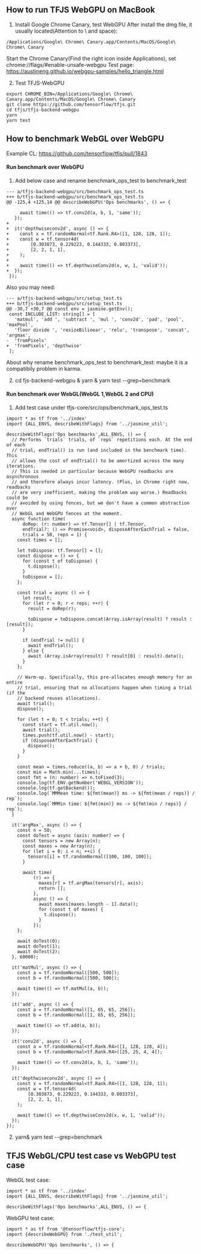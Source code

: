 
## How to run TFJS WebGPU on MacBook

1. Install Google Chrome Canary, test WebGPU
After install the dmg file, it usually located(Attention to \ and space):
```
/Applications/Google\ Chrome\ Canary.app/Contents/MacOS/Google\ Chrome\ Canary
```
Start the Chrome Canary(Find the right icon inside Applications), set chrome://flags/#enable-unsafe-webgpu
Test page:
https://austineng.github.io/webgpu-samples/hello_triangle.html

2. Test TFJS-WebGPU
```
export CHROME_BIN=/Applications/Google\ Chrome\ Canary.app/Contents/MacOS/Google\ Chrome\ Canary
git clone https://github.com/tensorflow/tfjs.git
cd tfjs/tfjs-backend-webgpu
yarn
yarn test
```

## How to benchmark WebGL over WebGPU

Example CL: 
https://github.com/tensorflow/tfjs/pull/1843

#### Run benchmark over WebGPU

1. Add below case and rename benchmark_ops_test to benchmark_test
```
--- a/tfjs-backend-webgpu/src/benchmark_ops_test.ts
+++ b/tfjs-backend-webgpu/src/benchmark_ops_test.ts
@@ -125,4 +125,14 @@ describeWebGPU('Ops benchmarks', () => {
 
     await time(() => tf.conv2d(a, b, 1, 'same'));
   });
+
+  it('depthwiseconv2d', async () => {
+    const x = tf.randomNormal<tf.Rank.R4>([1, 128, 128, 1]);
+    const w = tf.tensor4d(
+        [0.303873, 0.229223, 0.144333, 0.803373],
+        [2, 2, 1, 1],
+    );
+
+    await time(() => tf.depthwiseConv2d(x, w, 1, 'valid'));
+  });
 });
 ```
Also you may need: 
```
--- a/tfjs-backend-webgpu/src/setup_test.ts
+++ b/tfjs-backend-webgpu/src/setup_test.ts
@@ -30,7 +30,7 @@ const env = jasmine.getEnv();
 const INCLUDE_LIST: string[] = [
   'matmul', 'add ', 'subtract ', 'mul ', 'conv2d', 'pad', 'pool', 'maxPool',
   'floor divide ', 'resizeBilinear', 'relu', 'transpose', 'concat', 'argmax',
-  'fromPixels'
+  'fromPixels', 'depthwise'
 ];
```

About why rename benchmark_ops_test to benchmark_test: maybe it is a compatibily problem in karma.

2. cd fjs-backend-webgpu & yarn & yarn test --grep=benchmark

#### Run benchmark over WebGL(WebGL 1,WebGL 2 and CPU)
1. Add test case under tfjs-core/src/ops/benchmark_ops_test.ts

```
import * as tf from '../index'
import {ALL_ENVS, describeWithFlags} from '../jasmine_util';

describeWithFlags('Ops benchmarks',ALL_ENVS, () => {
  // Performs `trials` trials, of `reps` repetitions each. At the end of each
  // trial, endTrial() is run (and included in the benchmark time). This
  // allows the cost of endTrial() to be amortized across the many iterations.
  // This is needed in particular because WebGPU readbacks are asynchronous
  // and therefore always incur latency. (Plus, in Chrome right now, readbacks
  // are very inefficient, making the problem way worse.) Readbacks could be
  // avoided by using fences, but we don't have a common abstraction over
  // WebGL and WebGPU fences at the moment.
  async function time(
      doRep: (r: number) => tf.Tensor[] | tf.Tensor,
      endTrial?: () => Promise<void>, disposeAfterEachTrial = false,
      trials = 50, reps = 1) {
    const times = [];

    let toDispose: tf.Tensor[] = [];
    const dispose = () => {
      for (const t of toDispose) {
        t.dispose();
      }
      toDispose = [];
    };

    const trial = async () => {
      let result;
      for (let r = 0; r < reps; ++r) {
        result = doRep(r);

        toDispose = toDispose.concat(Array.isArray(result) ? result : [result]);
      }

      if (endTrial != null) {
        await endTrial();
      } else {
        await (Array.isArray(result) ? result[0] : result).data();
      }
    };

    // Warm-up. Specifically, this pre-allocates enough memory for an entire
    // trial, ensuring that no allocations happen when timing a trial (if the
    // backend reuses allocations).
    await trial();
    dispose();

    for (let t = 0; t < trials; ++t) {
      const start = tf.util.now();
      await trial();
      times.push(tf.util.now() - start);
      if (disposeAfterEachTrial) {
        dispose();
      }
    }

    const mean = times.reduce((a, b) => a + b, 0) / trials;
    const min = Math.min(...times);
    const fmt = (n: number) => n.toFixed(3);
    console.log(tf.ENV.getNumber('WEBGL_VERSION'));
    console.log(tf.getBackend());
    console.log(`MMMean time: ${fmt(mean)} ms -> ${fmt(mean / reps)} / rep`);
    console.log(`MMMin time: ${fmt(min)} ms -> ${fmt(min / reps)} / rep`);
  }

  it('argMax', async () => {
    const n = 50;
    const doTest = async (axis: number) => {
      const tensors = new Array(n);
      const maxes = new Array(n);
      for (let i = 0; i < n; ++i) {
        tensors[i] = tf.randomNormal([100, 100, 100]);
      }

      await time(
          (r) => {
            maxes[r] = tf.argMax(tensors[r], axis);
            return [];
          },
          async () => {
            await maxes[maxes.length - 1].data();
            for (const t of maxes) {
              t.dispose();
            }
          });
    };

    await doTest(0);
    await doTest(1);
    await doTest(2);
  }, 60000);

  it('matMul', async () => {
    const a = tf.randomNormal([500, 500]);
    const b = tf.randomNormal([500, 500]);

    await time(() => tf.matMul(a, b));
  });

  it('add', async () => {
    const a = tf.randomNormal([1, 65, 65, 256]);
    const b = tf.randomNormal([1, 65, 65, 256]);

    await time(() => tf.add(a, b));
  });

  it('conv2d', async () => {
    const a = tf.randomNormal<tf.Rank.R4>([1, 128, 128, 4]);
    const b = tf.randomNormal<tf.Rank.R4>([25, 25, 4, 4]);

    await time(() => tf.conv2d(a, b, 1, 'same'));
  });

  it('depthwiseconv2d', async () => {
    const x = tf.randomNormal<tf.Rank.R4>([1, 128, 128, 1]);
    const w = tf.tensor4d(
        [0.303873, 0.229223, 0.144333, 0.803373],
        [2, 2, 1, 1],
    );

    await time(() => tf.depthwiseConv2d(x, w, 1, 'valid'));
  });
});
```

2. yarn& yarn test --grep=benchmark

## TFJS WebGL/CPU test case vs WebGPU test case

WebGL test case:
```
import * as tf from '../index'
import {ALL_ENVS, describeWithFlags} from '../jasmine_util';

describeWithFlags('Ops benchmarks',ALL_ENVS, () => {
```

WebGPU test case:
```
import * as tf from '@tensorflow/tfjs-core';
import {describeWebGPU} from './test_util';

describeWebGPU('Ops benchmarks', () => {
```

